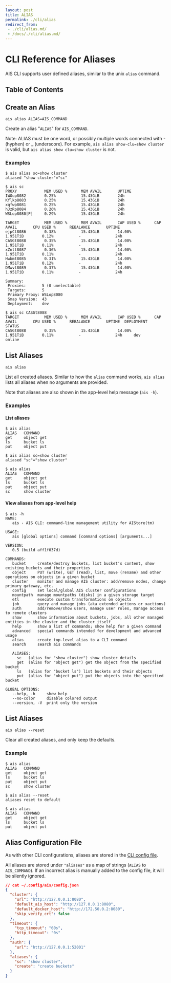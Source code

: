 ```yaml
---
layout: post
title: ALIAS
permalink: ./cli/alias
redirect_from:
 - ./cli/alias.md/
 - /docs/./cli/alias.md/
---
```


# CLI Reference for Aliases

AIS CLI supports user defined aliases, similar to the unix `alias` command.

## Table of Contents

## Create an Alias

`ais alias ALIAS=AIS_COMMAND`

Create an alias "`ALIAS`" for `AIS_COMMAND`.

Note: ALIAS must be one word, or possibly multiple words connected with - (hyphen) or _ (underscore).
For example, `ais alias show-clu=show cluster` is valid, but `ais alias show clu=show cluster` is not.

### Examples

```console
$ ais alias sc=show cluster
aliased "show cluster"="sc"

$ ais sc
PROXY            MEM USED %      MEM AVAIL       UPTIME
IWOup8082        0.25%           15.43GiB        24h
Kflkp8083        0.25%           15.43GiB        24h
xqfwp8081        0.25%           15.43GiB        24h
hJzRp8084        0.26%           15.43GiB        24h
WSLop8080[P]     0.29%           15.43GiB        24h

TARGET           MEM USED %      MEM AVAIL       CAP USED %      CAP AVAIL       CPU USED %      REBALANCE       UPTIME
ejpCt8086        0.38%           15.43GiB        14.00%          1.951TiB        0.12%           -               24h
CASGt8088        0.35%           15.43GiB        14.00%          1.951TiB        0.11%           -               24h
xZntt8087        0.36%           15.43GiB        14.00%          1.951TiB        0.11%           -               24h
Hwbmt8085        0.31%           15.43GiB        14.00%          1.951TiB        0.12%           -               24h
DMwvt8089        0.37%           15.43GiB        14.00%          1.951TiB        0.11%           -               24h

Summary:
 Proxies:       5 (0 unelectable)
 Targets:       5
 Primary Proxy: WSLop8080
 Smap Version:  43
 Deployment:    dev

$ ais sc CASGt8088
TARGET           MEM USED %      MEM AVAIL       CAP USED %      CAP AVAIL       CPU USED %      REBALANCE       UPTIME  DEPLOYMENT        STATUS
CASGt8088        0.35%           15.43GiB        14.00%          1.951TiB        0.11%           -               24h     dev      online
```

## List Aliases

`ais alias`

List all created aliases.
Similar to how the `alias` command works, `ais alias` lists all aliases when no arguments are provided.

Note that aliases are also shown in the app-level help message (`ais -h`).

### Examples

#### List aliases

```console
$ ais alias
ALIAS   COMMAND
get     object get
ls      bucket ls
put     object put

$ ais alias sc=show cluster
aliased "sc"="show cluster"

$ ais alias
ALIAS   COMMAND
get     object get
ls      bucket ls
put     object put
sc      show cluster
```

#### View aliases from app-level help

```console
$ ais -h
NAME:
   ais - AIS CLI: command-line management utility for AIStore(tm)

USAGE:
   ais [global options] command [command options] [arguments...]

VERSION:
   0.5 (build aff1f037d)

COMMANDS:
   bucket     create/destroy buckets, list bucket's content, show existing buckets and their properties
   object     PUT (write), GET (read), list, move (rename) and other operations on objects in a given bucket
   cluster    monitor and manage AIS cluster: add/remove nodes, change primary gateway, etc.
   config     set local/global AIS cluster configurations
   mountpath  manage mountpaths (disks) in a given storage target
   etl        execute custom transformations on objects
   job        query and manage jobs (aka extended actions or xactions)
   auth       add/remove/show users, manage user roles, manage access to remote clusters
   show       show information about buckets, jobs, all other managed entities in the cluster and the cluster itself
   help       show a list of commands; show help for a given command
   advanced   special commands intended for development and advanced usage
   alias      create top-level alias to a CLI command
   search     search ais commands

   ALIASES:
     sc   (alias for "show cluster") show cluster details
     get  (alias for "object get") get the object from the specified bucket
     ls   (alias for "bucket ls") list buckets and their objects
     put  (alias for "object put") put the objects into the specified bucket

GLOBAL OPTIONS:
   --help, -h     show help
   --no-color     disable colored output
   --version, -V  print only the version
```

## List Aliases

`ais alias --reset`

Clear all created aliases, and only keep the defaults.

### Example

```console
$ ais alias
ALIAS   COMMAND
get     object get
ls      bucket ls
put     object put
sc      show cluster

$ ais alias --reset
aliases reset to default

$ ais alias
ALIAS   COMMAND
get     object get
ls      bucket ls
put     object put
```

## Alias Configuration File

As with other CLI configurations, aliases are stored in the [CLI config file](/docs/cli.md#config).

All aliases are stored under `"aliases"` as a map of strings (`ALIAS` to `AIS_COMMAND`).
If an incorrect alias is manually added to the config file, it will be silently ignored.

```json
// cat ~/.config/ais/config.json
{
  "cluster": {
    "url": "http://127.0.0.1:8080",
    "default_ais_host": "http://127.0.0.1:8080",
    "default_docker_host": "http://172.50.0.2:8080",
    "skip_verify_crt": false
  },
  "timeout": {
    "tcp_timeout": "60s",
    "http_timeout": "0s"
  },
  "auth": {
    "url": "http://127.0.0.1:52001"
  },
  "aliases": {
    "sc": "show cluster",
    "create": "create buckets"
  }
}
```
